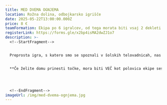 ```yaml
---
title: MED DVEMA OGNJEMA
location: Rožna dolina, odbojkarsko igrišče
date: 2025-05-22T13:00:00.000Z
price: 8 €
teamFormation: Ekipa po 6 igralcev, od tega morata biti vsaj 2 dekleti
registerLink: https://forms.gle/x2bp4isMA2dwZJ1o7
description: >-
  <!--StartFragment-->


  Preprosta igra, s katero smo se spoznali v šolskih telovadnicah, nas spremlja tudi na Majskih igrah. Na šport se lahko prijavi vsak študent, tudi če ni stanovalec študentskega doma. V ekipi 6 igralcev morata biti vsaj 2 dekleti. Osnovno načelo igre je z neposrednim metom zadeti nasprotnikovega igralca in ga izločiti iz igre v polju. Igralec je izločen, če ga zadene žoga, ki nato pade na tla. Zadeti igralec lahko nadaljuje igro za nasprotnikovim poljem. Igrišča ne sme zapustiti tako, da gre čez nasprotnikovo polje. Če to stori, dobi žogo nasprotna stran, sicer pa vedno tista, ki je izgubila igralca. Zmaga ekipa, ki izloči vse igralce iz nasprotnikove ekipe


  **Če želite domu prinesti točke, mora biti VEČ kot polovica ekipe sestavljena iz stanovalcev istega doma (v tem primeru najmanj 4 tekmovalci), hkrati pa se morate uvrstiti med najboljše tri. 1. mesto 12 točk, 2. mesto 10 točk ter 3. mesto 8 točk.**




  <!--EndFragment-->
imageUrl: /img/med-dvema-ognjema.jpg
---
```

